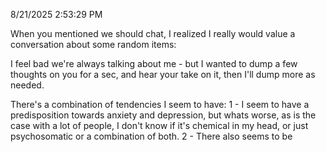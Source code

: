 8/21/2025 2:53:29 PM

When you mentioned we should chat, I realized I really would value a conversation about some random items:

I feel bad we're always talking about me - but I wanted to dump a few thoughts on you for a sec, and hear your take on it, then I'll dump more as needed.

There's a combination of tendencies I seem to have:
1 - I seem to have a predisposition towards anxiety and depression, but whats worse, as is the case with a lot of people, I don't know if it's chemical in my head, or just psychosomatic or a combination of both.
2 - There also seems to be 



